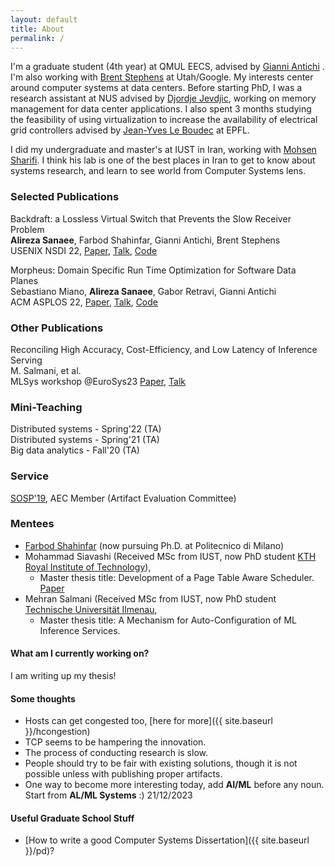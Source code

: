 ```yaml
---
layout: default
title: About
permalink: /
---
```


I'm a graduate student (4th year) at QMUL EECS, advised by [Gianni
Antichi](https://gianniantichi.github.io/) . I'm also working with [Brent
Stephens](https://www.cs.utah.edu/~brent/) at Utah/Google. My interests center
around computer systems at data centers. Before starting PhD, I was a research
assistant at NUS advised by [Djordje Jevdjic](https://www.comp.nus.edu.sg/cs/people/jevdjic/), working on memory management for
data center applications. I also spent 3 months studying the feasibility
of using virtualization to increase the availability of electrical grid
controllers advised by [Jean-Yves Le
Boudec](https://people.epfl.ch/jean-yves.leboudec) at EPFL.  

I did my undergraduate and master's at IUST in Iran, working with [Mohsen
 Sharifi](https://webpages.iust.ac.ir/msharifi/). I think his lab is one of the 
best places in Iran to get to know about systems research, and learn to see 
world from Computer Systems lens.  

### Selected Publications
Backdraft: a Lossless Virtual Switch that Prevents the Slow Receiver Problem  
**Alireza Sanaee**, Farbod Shahinfar, Gianni Antichi, Brent Stephens  
USENIX NSDI 22, [Paper](https://www.usenix.org/system/files/nsdi22-paper-sanaee.pdf), [Talk](https://youtu.be/ovUH3Yjl37o), [Code](https://youtu.be/ovUH3Yjl37o)  

Morpheus: Domain Specific Run Time Optimization for Software Data Planes  
Sebastiano Miano, **Alireza Sanaee**, Gabor Retravi, Gianni Antichi  
ACM ASPLOS 22, [Paper](https://dl.acm.org/doi/10.1145/3503222.3507769), [Talk](https://youtu.be/PDUVUv39CUQ), [Code](https://github.com/Morpheus-compiler/Morpheus)  

### Other Publications
Reconciling High Accuracy, Cost-Efficiency, and Low Latency of Inference Serving  
M. Salmani, et al.  
MLSys workshop @EuroSys23 [Paper](https://dl.acm.org/doi/abs/10.1145/3578356.3592578), [Talk](https://www.youtube.com/watch?v=sVbLuNO-25o)  
### Mini-Teaching
Distributed systems - Spring'22 (TA)  
Distributed systems - Spring'21 (TA)  
Big data analytics - Fall'20 (TA)

### Service
[SOSP'19](https://sysartifacts.github.io), AEC Member (Artifact Evaluation Committee)

### Mentees
- [Farbod Shahinfar](https://fshahinfar1.github.io/) (now pursuing Ph.D. at Politecnico di Milano)  
- Mohammad Siavashi (Received MSc from IUST, now PhD student [KTH Royal Institute of Technology](https://www.kth.se/)),
  - Master thesis title: Development of a Page Table Aware Scheduler. [Paper]()  
- Mehran Salmani (Received MSc from IUST, now PhD student [Technische Universität Ilmenau](), 
  - Master thesis title: A Mechanism for Auto-Configuration of ML Inference Services.  

#### What am I currently working on?
I am writing up my thesis! 

#### Some thoughts
- Hosts can get congested too, [here for more]({{ site.baseurl }}/hcongestion)  
- TCP seems to be hampering the innovation.  
- The process of conducting research is slow.  
- People should try to be fair with existing solutions, though it is not possible unless with publishing proper artifacts.
- One way to become more interesting today, add **AI/ML** before any noun. Start from **AL/ML Systems** :) 21/12/2023  

#### Useful Graduate School Stuff
- [How to write a good Computer Systems Dissertation]({{ site.baseurl }}/pd)?

